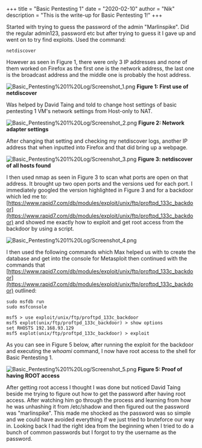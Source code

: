 +++
title = "Basic Pentesting 1"
date = "2020-02-10"
author = "Nik"
description = "This is the write-up for Basic Pentesting 1!"
+++

Started with trying to guess the password of the admin "Marlinspike". Did the regular admin123, password etc but after trying to guess it I gave up and went on to try find exploits.
Used the command:

	netdiscover

However as seen in Figure 1, there were only 3 IP addresses and none of them worked on Firefox as the first one is the network address, the last one is the broadcast address and the middle one is 
probably the host address.

 ![Basic_Pentesting%201%20Log/Screenshot_1.png](/basicpentesting1img/Screenshot_1.png) **Figure 1: First use of netdiscover**

 Was helped by David Taing and told to change host settings of basic pentesting 1 VM's network settings from Host-only to NAT.

 ![Basic_Pentesting%201%20Log/Screenshot_2.png](/basicpentesting1img/Screenshot_2.png) **Figure 2: Network adapter settings**

 After changing that setting and checking my netdiscover logs, another IP address that when inputted into Firefox and that did bring up a webpage.

 ![Basic_Pentesting%201%20Log/Screenshot_3.png](/basicpentesting1img/Screenshot_3.png) **Figure 3: netdiscover of all hosts found** 

 I then used nmap as seen in Figure 3 to scan what ports are open on that address. It brought up two open ports and the versions ued for each port. I immediately googled the version highlighted in Figure 3 and for a backdoor which led me to: [https://www.rapid7.com/db/modules/exploit/unix/ftp/proftpd_133c_backdoor](https://www.rapid7.com/db/modules/exploit/unix/ftp/proftpd_133c_backdoor) and showed me exactly how to exploit and get root access from the backdoor by using a script.

 ![Basic_Pentesting%201%20Log/Screenshot_4.png](/basicpentesting1img/Screenshot_4.png)

 I then used the following commands which Max helped us with to create the database and get into the console for Metasploit then continued with the commands that 
[https://www.rapid7.com/db/modules/exploit/unix/ftp/proftpd_133c_backdoor](https://www.rapid7.com/db/modules/exploit/unix/ftp/proftpd_133c_backdoor) outlined:

	sudo msfdb run 
	sudo msfconsole
    
	msf5 > use exploit/unix/ftp/proftpd_133c_backdoor
	msf5 explot(unix/ftp/proftpd_133c_backdoor) > show options
	set RHOSTS 192.168.93.129
	msf5 explot(unix/ftp/proftpd_133c_backdoor) > exploit

As you can see in Figure 5 below, after running the exploit for the backdoor and executing the *whoami* command, I now have root access to the shell for Basic Pentesting 1.

 ![Basic_Pentesting%201%20Log/Screenshot_5.png](/basicpentesting1img/Screenshot_5.png) **Figure 5: Proof of having ROOT access**

After getting root access I thought I was done but noticed David Taing  beside me trying to figure out how to get the password after having root access. After watching him go through the process 
and learning from how he was unhashing it from /etc/shadow and then figured out the password was "marlinspike". This made me shocked as the password was so simple and we could have avoided 
everything if we just tried to bruteforce our way in. Looking back I had the right idea from the beginning when I tried to do a bunch of common passwords but I forgot to try the username as the 
password.